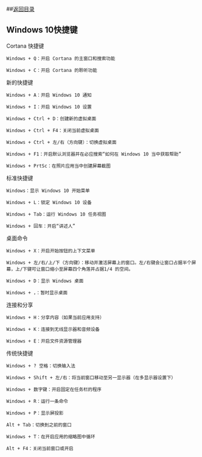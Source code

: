 ##[返回目录](../catalogue.md)
## Windows 10快捷键
Cortana 快捷键

    Windows + Q：开启 Cortana 的主窗口和搜索功能

    Windows + C：开启 Cortana 的聆听功能

新的快捷键

    Windows + A：开启 Windows 10 通知

    Windows + I：开启 Windows 10 设置

    Windows + Ctrl + D：创建新的虚拟桌面

    Windows + Ctrl + F4：关闭当前虚拟桌面

    Windows + Ctrl + 左/右（方向键）：切换虚拟桌面

    Windows + F1：开启默认浏览器并在必应搜索“如何在 Windows 10 当中获取帮助”

    Windows + PrtSc：在照片应用当中创建屏幕截图

标准快捷键

    Windows：显示 Windows 10 开始菜单

    Windows + L：锁定 Windows 10 设备

    Windows + Tab：运行 Windows 10 任务视图

    Windows + 回车：开启“讲述人”

桌面命令

    Windows + X：开启开始按钮的上下文菜单

    Windows + 左/右/上/下（方向键）：移动并激活屏幕上的窗口。左/右键会让窗口占据半个屏幕，上/下键可让窗口缩小至屏幕四个角落并占据1/4 的空间。

    Windows + D：显示 Windows 桌面

    Windows + ，：暂时显示桌面

连接和分享

    Windows + H：分享内容（如果当前应用支持）

    Windows + K：连接到无线显示器和音频设备

    Windows + E：开启文件资源管理器

传统快捷键

    Windows + ? 空格：切换输入法

    Windows + Shift + 左/右：将当前窗口移动至另一显示器（在多显示器设置下）

    Windows + 数字键：开启固定在任务栏的程序

    Windows + R：运行一条命令

    Windows + P：显示屏投影

    Alt + Tab：切换到之前的窗口

    Windows + T：在开启应用的缩略图中循环

    Alt + F4：关闭当前窗口或开启